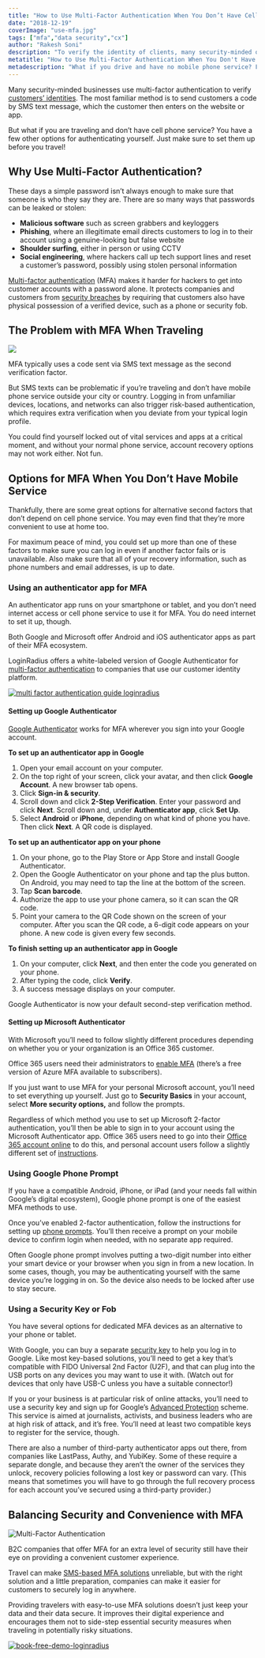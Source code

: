 ```yaml
---
title: "How to Use Multi-Factor Authentication When You Don’t Have Cell Phone Access"
date: "2018-12-19"
coverImage: "use-mfa.jpg"
tags: ["mfa","data security","cx"]
author: "Rakesh Soni"
description: "To verify the identity of clients, many security-minded organisations use multi-factor authentication. The most popular approach is to send a code via SMS text message to customers, which the customer then enters on the website or app. But what if you drive and have no mobile phone service? For authenticating yourself, you have a few other choices. Before you fly, just make sure to set them up!"
metatitle: "How to Use Multi-Factor Authentication When You Don't Have Cell Phone Access"
metadescription: "What if you drive and have no mobile phone service? For authenticating yourself, you have a few other choices. Before you fly, just make sure to set them up!"
---
```


Many security-minded businesses use multi-factor authentication to verify [customers’ identities](https://www.loginradius.com/blog/2019/06/customer-identity-and-access-management). The most familiar method is to send customers a code by SMS text message, which the customer then enters on the website or app.

But what if you are traveling and don’t have cell phone service? You have a few other options for authenticating yourself. Just make sure to set them up before you travel!

## Why Use Multi-Factor Authentication?

These days a simple password isn’t always enough to make sure that someone is who they say they are. There are so many ways that passwords can be leaked or stolen:

- **Malicious software** such as screen grabbers and keyloggers
- **Phishing**, where an illegitimate email directs customers to log in to their account using a genuine-looking but false website
- **Shoulder surfing**, either in person or using CCTV
- **Social engineering**, where hackers call up tech support lines and reset a customer’s password, possibly using stolen personal information

[Multi-factor authentication](https://www.loginradius.com/blog/2019/06/what-is-multi-factor-authentication/) (MFA) makes it harder for hackers to get into customer accounts with a password alone. It protects companies and customers from [security breaches](https://www.loginradius.com/blog/2020/04/marriott-data-breach-2020/) by requiring that customers also have physical possession of a verified device, such as a phone or security fob.

## The Problem with MFA When Traveling

![](image-1.jpg)

MFA typically uses a code sent via SMS text message as the second verification factor.

But SMS texts can be problematic if you’re traveling and don’t have mobile phone service outside your city or country. Logging in from unfamiliar devices, locations, and networks can also trigger risk-based authentication, which requires extra verification when you deviate from your typical login profile.

You could find yourself locked out of vital services and apps at a critical moment, and without your normal phone service, account recovery options may not work either. Not fun.

## Options for MFA When You Don’t Have Mobile Service

Thankfully, there are some great options for alternative second factors that don’t depend on cell phone service. You may even find that they’re more convenient to use at home too.

For maximum peace of mind, you could set up more than one of these factors to make sure you can log in even if another factor fails or is unavailable. Also make sure that all of your recovery information, such as phone numbers and email addresses, is up to date.

### Using an authenticator app for MFA

An authenticator app runs on your smartphone or tablet, and you don’t need internet access or cell phone service to use it for MFA. You do need internet to set it up, though.

Both Google and Microsoft offer Android and iOS authenticator apps as part of their MFA ecosystem.

LoginRadius offers a white-labeled version of Google Authenticator for [multi-factor authentication](https://www.loginradius.com/multi-factor-authentication/) to companies that use our customer identity platform.

[![multi factor authentication guide loginradius](EB-Buyer’s-Guide-to-Multi-Factor-Authentication-1024x310.png)](https://www.loginradius.com/resource/buyers-guide-to-multi-factor-authentication/)

#### Setting up Google Authenticator

[Google Authenticator](https://www.google.ca/landing/2step/) works for MFA wherever you sign into your Google account.

**To set up an authenticator app in Google**

1. Open your email account on your computer.
2. On the top right of your screen, click your avatar, and then click **Google Account**. A new browser tab opens.
3. Click **Sign-in & security**.
4. Scroll down and click **2-Step Verification**. Enter your password and click **Next**. Scroll down and, under **Authenticator app**, click **Set Up**.
5. Select **Android** or **iPhone**, depending on what kind of phone you have. Then click **Next**. A QR code is displayed.

**To set up an authenticator app on your phone**

1. On your phone, go to the Play Store or App Store and install Google Authenticator.
2. Open the Google Authenticator on your phone and tap the plus button. On Android, you may need to tap the line at the bottom of the screen.
3. Tap **Scan barcode**.
4. Authorize the app to use your phone camera, so it can scan the QR code.
5. Point your camera to the QR Code shown on the screen of your computer. After you scan the QR code, a 6-digit code appears on your phone. A new code is given every few seconds.

**To finish setting up an authenticator app in Google**

1. On your computer, click **Next**, and then enter the code you generated on your phone.
2. After typing the code, click **Verify**.
3. A success message displays on your computer.

Google Authenticator is now your default second-step verification method.

#### Setting up Microsoft Authenticator

With Microsoft you’ll need to follow slightly different procedures depending on whether you or your organization is an Office 365 customer.

Office 365 users need their administrators to [enable MFA](https://docs.microsoft.com/en-us/office365/admin/security-and-compliance/set-up-multi-factor-authentication?view=o365-worldwide) (there’s a free version of Azure MFA available to subscribers).

If you just want to use MFA for your personal Microsoft account, you’ll need to set everything up yourself. Just go to **Security Basics** in your account, select **More security options,** and follow the prompts.

Regardless of which method you use to set up Microsoft 2-factor authentication, you’ll then be able to sign in to your account using the Microsoft Authenticator app. Office 365 users need to go into their [Office 365 account online](https://support.office.com/en-gb/article/use-microsoft-authenticator-with-office-365-1412611f-ad8d-43ab-807c-7965e5155411) to do this, and personal account users follow a slightly different set of [instructions](https://support.microsoft.com/en-gb/help/4026727).

### Using Google Phone Prompt

If you have a compatible Android, iPhone, or iPad (and your needs fall within Google’s digital ecosystem), Google phone prompt is one of the easiest MFA methods to use.

Once you’ve enabled 2-factor authentication, follow the instructions for setting up [phone prompts](https://support.google.com/accounts/answer/7026266?co=GENIE.Platform%3DiOS&oco=0). You’ll then receive a prompt on your mobile device to confirm login when needed, with no separate app required.

Often Google phone prompt involves putting a two-digit number into either your smart device or your browser when you sign in from a new location. In some cases, though, you may be authenticating yourself with the same device you’re logging in on. So the device also needs to be locked after use to stay secure.

### Using a Security Key or Fob

You have several options for dedicated MFA devices as an alternative to your phone or tablet. 

With Google, you can buy a separate [security key](https://support.google.com/accounts/answer/6103523) to help you log in to Google. Like most key-based solutions, you’ll need to get a key that’s compatible with FIDO Universal 2nd Factor (U2F), and that can plug into the USB ports on any devices you may want to use it with. (Watch out for devices that only have USB-C unless you have a suitable connector!)

If you or your business is at particular risk of online attacks, you’ll need to use a security key and sign up for Google’s [Advanced Protection](https://landing.google.com/advancedprotection/) scheme. This service is aimed at journalists, activists, and business leaders who are at high risk of attack, and it’s free. You’ll need at least two compatible keys to register for the service, though.

There are also a number of third-party authenticator apps out there, from companies like LastPass, Authy, and YubiKey. Some of these require a separate dongle, and because they aren’t the owner of the services they unlock, recovery policies following a lost key or password can vary. (This means that sometimes you will have to go through the full recovery process for each account you’ve secured using a third-party provider.)

## Balancing Security and Convenience with MFA

![](chad-madden-445638-unsplash-1024x683.jpg "Multi-Factor Authentication")

B2C companies that offer MFA for an extra level of security still have their eye on providing a convenient customer experience.

Travel can make [SMS-based MFA solutions](https://www.loginradius.com/integrations/sms-gateway) unreliable, but with the right solution and a little preparation, companies can make it easier for customers to securely log in anywhere.

Providing travelers with easy-to-use MFA solutions doesn’t just keep your data and their data secure. It improves their digital experience and encourages them not to side-step essential security measures when traveling in potentially risky situations.

[![book-free-demo-loginradius](../../assets/book-a-demo-loginradius.png)](https://www.loginradius.com/book-a-demo/)
